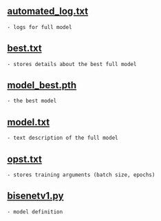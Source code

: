 ## **[automated_log.txt](/save/bisenet_training_19andvoid/automated_log.txt)**
    - logs for full model

## **[best.txt](/save/bisenet_training_19andvoid/best.txt)**
    - stores details about the best full model

## **[model_best.pth](/save/bisenet_training_19andvoid/model_best.pth)**
    - the best model

## **[model.txt](/save/bisenet_training_19andvoid/model.txt)**
    - text description of the full model

## **[opst.txt](/save/bisenet_training_19andvoid/opts.txt)**
    - stores training arguments (batch size, epochs)

## **[bisenetv1.py](/save/bisenet_training_19andvoid/bisenetv1.py)**
    - model definition